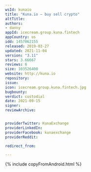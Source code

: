 ```yaml
---
wsId: kunaio
title: "Kuna.io — buy sell crypto"
altTitle: 
authors:
- danny
appId: icecream.group.kuna.fintech
appCountry: us
idd: 1457062155
released: 2019-03-27
updated: 2021-11-04
version: "3.11"
stars: 3.66667
reviews: 6
size: 103526400
website: http://kuna.io
repository: 
issue: 
icon: icecream.group.kuna.fintech.jpg
bugbounty: 
verdict: custodial
date: 2021-09-15
signer: 
reviewArchive:


providerTwitter: KunaExchange
providerLinkedIn: 
providerFacebook: kunaexchange
providerReddit: 

redirect_from:

---
```


{% include copyFromAndroid.html %}
